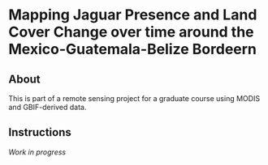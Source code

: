 # Mapping Jaguar Presence and Land Cover Change over time around the Mexico-Guatemala-Belize Bordeern

## About
This is part of a remote sensing project for a graduate course using MODIS and GBIF-derived data. 

## Instructions

_Work in progress_
